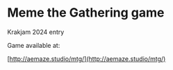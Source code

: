 
# Meme the Gathering game
Krakjam 2024 entry

Game available at:

[http://aemaze.studio/mtg/](http://aemaze.studio/mtg/)
